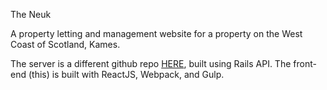 The Neuk

A property letting and management website for a property on the West Coast of Scotland, Kames.

The server is a different github repo [HERE](https://github.com/samyounger/the_neuk_api), built using Rails API. The front-end (this) is built with ReactJS, Webpack, and Gulp.
